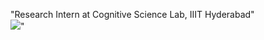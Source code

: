 
"Research Intern at Cognitive Science Lab, IIIT Hyderabad"
<br/><img src='/images/CogSci.png.png'>"



